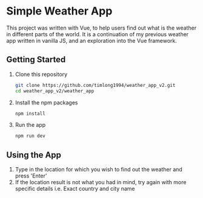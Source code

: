 # Simple Weather App
This project was written with Vue, to help users find out what is the weather in different parts of the world. It is a continuation of my previous weather app written in vanilla JS, and an exploration into the Vue framework.

## Getting Started

1. Clone this repository

   ```bash
   git clone https://github.com/timlong1994/weather_app_v2.git
   cd weather_app_v2/weather_app
   ```

2. Install the npm packages

   ```bash
   npm install
   ```

3. Run the app

   ```bash
   npm run dev
   ```

## Using the App

1. Type in the location for which you wish to find out the weather and press 'Enter'
2. If the location result is not what you had in mind, try again with more specific details i.e. Exact country and city name 
